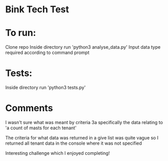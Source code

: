 # Bink Tech Test

# To run:
Clone repo
Inside directory run 'python3 analyse_data.py'
Input data type required according to command prompt

# Tests:
Inside directory run 'python3 tests.py'

# Comments
I wasn't sure what was meant by criteria 3a specifically the data relating to 'a count of masts for each tenant'

The criteria for what data was returned in a give list was quite vague so I returned all tenant data in the console where it was not specified

Interesting challenge which I enjoyed completing!
